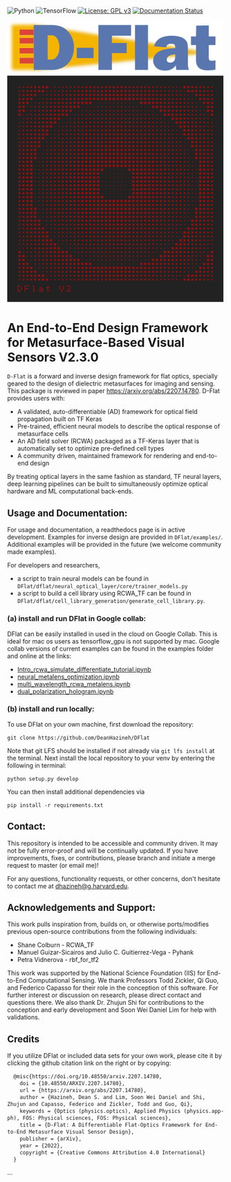 ![Python](https://img.shields.io/badge/python-3670A0?style=for-the-badge&logo=python&logoColor=ffdd54)
![TensorFlow](https://img.shields.io/badge/TensorFlow-%23FF6F00.svg?style=for-the-badge&logo=TensorFlow&logoColor=white)
[![License: GPL v3](https://img.shields.io/badge/License-GPLv3-blue.svg)](https://www.gnu.org/licenses/gpl-3.0)
[![Documentation Status](https://readthedocs.org/projects/dflat-master/badge/?version=latest)](https://dflat-master.readthedocs.io/en/latest/?badge=latest)

<img src=/docs/imgs/DFlat_Long.png alt="Dflat" width="500"/>
<img src=/docs/imgs/autoGDS_metalens.png alt="Dflat" width="500"/>

# An End-to-End Design Framework for Metasurface-Based Visual Sensors V2.3.0
`D-Flat` is a forward and inverse design framework for flat optics, specially geared to the design of dielectric metasurfaces for imaging and sensing. This package is reviewed in paper https://arxiv.org/abs/2207.14780. D-Flat provides users with: 
- A validated, auto-differentiable (AD) framework for optical field propagation built on TF Keras
- Pre-trained, efficient neural models to describe the optical response of metasurface cells
- An AD field solver (RCWA) packaged as a TF-Keras layer that is automatically set to optimize pre-defined cell types
- A community driven, maintained framework for rendering and end-to-end design

By treating optical layers in the same fashion as standard, TF neural layers, deep learning pipelines can be built to simultaneously optimize optical hardware and ML computational back-ends. 

## Usage and Documentation: 
For usage and documentation, a readthedocs page is in active development. Examples for inverse design are provided in `DFlat/examples/`. Additional examples will be provided in the future (we welcome community made examples).

For developers and researchers, 
- a script to train neural models can be found in `DFlat/dflat/neural_optical_layer/core/trainer_models.py`
- a script to build a cell library using RCWA_TF can be found in `DFlat/dflat/cell_library_generation/generate_cell_library.py`.

### (a) install and run DFlat in Google collab:
DFlat can be easily installed in used in the cloud on Google Collab. This is ideal for mac os users as tensorflow_gpu is not supported by mac. 
Google collab versions of current examples can be found in the examples folder and online at the links:
 - <a href="https://colab.research.google.com/drive/1r3IxDN6vhhJSKbuKVFaPYFmdNgGWcpFM?usp=sharing" target="_blank">Intro_rcwa_simulate_differentiate_tutorial.ipynb</a>
 - <a href="https://colab.research.google.com/drive/1cOeSNBQ4vS6xNZlOPBQhMdcViHQHclyi?usp=sharing" target="_blank">neural_metalens_optimization.ipynb</a>
 - <a href="https://colab.research.google.com/drive/1CVZnfwPmyd6V2qdYSXI5vShGgJecMENX?usp=sharing" target="_blank">multi_wavelength_rcwa_metalens.ipynb</a>
 - <a href="https://colab.research.google.com/drive/1an1HWkMf0ynw0F1YZx5s82pKVwxw2E0X?usp=sharing" target="_blank">dual_polarization_hologram.ipynb</a>

### (b) install and run locally:
To use DFlat on your own machine, first download the repository:
```
git clone https://github.com/DeanHazineh/DFlat
```
Note that git LFS should be installed if not already via `git lfs install` at the terminal. Next install the local repository to your venv by entering the following in terminal:
```
python setup.py develop
```
You can then install additional dependencies via
```
pip install -r requirements.txt
```

## Contact:
This repository is intended to be accessible and community driven. It may not be fully error-proof and will be continually updated. 
If you have improvements, fixes, or contributions, please branch and initiate a merge request to master (or email me)!

For any questions, functionality requests, or other concerns, don't hesitate to contact me at dhazineh@g.harvard.edu. 

## Acknowledgements and Support:
This work pulls inspiration from, builds on, or otherwise ports/modifies previous open-source contributions from the following individuals:
 * Shane Colburn - RCWA_TF
 * Manuel Guizar-Sicairos and Julio C. Guitierrez-Vega - Pyhank
 * Petra Vidnerova - rbf_for_tf2
 
This work was supported by the National Science Foundation (IIS) for End-to-End Computational Sensing.
We thank Professors Todd Zickler, Qi Guo, and Federico Capasso for their role in the conception of this software. For further interest or discussion on research, please direct contact and questions there. We also thank Dr. Zhujun Shi for contributions to the conception and early development and Soon Wei Daniel Lim for help with validations.

## Credits
If you utilize DFlat or included data sets for your own work, please cite it by clicking the github citation link on the right or by copying:
```
  @misc{https://doi.org/10.48550/arxiv.2207.14780,
    doi = {10.48550/ARXIV.2207.14780},
    url = {https://arxiv.org/abs/2207.14780},
    author = {Hazineh, Dean S. and Lim, Soon Wei Daniel and Shi, Zhujun and Capasso, Federico and Zickler, Todd and Guo, Qi},
    keywords = {Optics (physics.optics), Applied Physics (physics.app-ph), FOS: Physical sciences, FOS: Physical sciences},
    title = {D-Flat: A Differentiable Flat-Optics Framework for End-to-End Metasurface Visual Sensor Design},
    publisher = {arXiv},
    year = {2022},
    copyright = {Creative Commons Attribution 4.0 International}
  }
```

...
